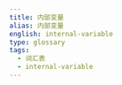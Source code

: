 ```yaml
---
title: 内部变量
alias: 内部变量
english: internal-variable
type: glossary
tags:
  - 词汇表
  - internal-variable
---
```

